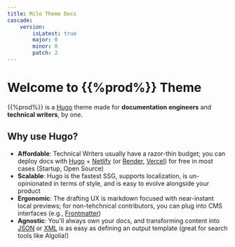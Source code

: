 ```yaml
---
title: Milo Theme Docs
cascade:
    version:
        isLatest: true
        major: 0
        minor: 0 
        patch: 2
---
```


# Welcome to {{%prod%}} Theme

 {{%prod%}} is a [Hugo](https://gohugo.io/) theme made for **documentation engineers** and **technical writers**, by one.

## Why use Hugo?

- **Affordable**: Technical Writers usually have a razor-thin budget; you can deploy docs with [Hugo](https://gohugo.io/) + [Netlify](https://www.netlify.com) (or [Render](https://render.com/), [Vercel](https://vercel.com/)) for free in most cases (Startup, Open Source)
- **Scalable**: Hugo is the fastest SSG, supports localization, is un-opinionated in terms of style, and is easy to evolve alongside your product
- **Ergonomic**: The drafting UX is markdown focused with near-instant local previews; for non-tehchnical contributors, you can plug into CMS interfaces (e.g., [Frontmatter](https://frontmatter.codes/))
- **Agnostic**: You'll always own your docs, and transforming content into [JSON](/index.json) or [XML](/index.xml) is as easy as defining an output template (great for search tools like Algolia!)